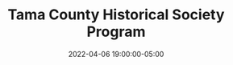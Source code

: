 ---
audio: /audio/15/drama-innovative.mp3
audio_selection: drama-innovative
date: 2022-04-06 19:00:00-05:00
dateRange: Apr 6
dates: 7:00 pm on Apr 6 2022
draft: false
expiryDate: 2022-04-07
mpaaRating: Not Rated
oneSheet: /img/history-of-coins.jpg
performanceList:
  performance:
  - date: 2022-04-06 19:00:00-05:00
    format: Not Applicable
    note: ''
pre_show: true
runningTime: 60
shortTitle: A HIstory of Coins
studioInfo:
  studio: Not Specified
  studioFee: 0
  studioPercentage: 0
title: Tama County Historical Society Program
---